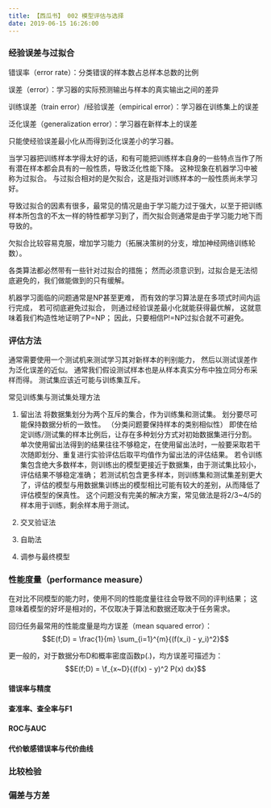 ```yaml
---
title: 【西瓜书】 002 模型评估与选择
date: 2019-06-15 16:26:00
---
```


### 经验误差与过拟合

错误率（error rate）：分类错误的样本数占总样本总数的比例

误差（error）：学习器的实际预测输出与样本的真实输出之间的差异

训练误差（train error）/经验误差（empirical error）：学习器在训练集上的误差

泛化误差（generalization error）：学习器在新样本上的误差


只能使经验误差最小化从而得到泛化误差小的学习器。


当学习器把训练样本学得太好的话，和有可能把训练样本自身的一些特点当作了所有潜在样本都会具有的一般性质，导致泛化性能下降。
这种现象在机器学习中被称为过拟合。
与过拟合相对的是欠拟合，这是指对训练样本的一般性质尚未学习好。



导致过拟合的因素有很多，最常见的情况是由于学习能力过于强大，以至于把训练样本所包含的不太一样的特性都学习到了，而欠拟合则通常是由于学习能力地下而导致的。

欠拟合比较容易克服，增加学习能力（拓展决策树的分支，增加神经网络训练轮数）。

各类算法都必然带有一些针对过拟合的措施；
然而必须意识到，过拟合是无法彻底避免的，我们做能做到的只有缓解。

机器学习面临的问题通常是NP甚至更难，
而有效的学习算法是在多项式时间内运行完成，
若可彻底避免过拟合，
则通过经验误差最小化就能获得最优解，
这就意味着我们构造性地证明了P=NP；
因此，只要相信P!=NP过拟合就不可避免。


### 评估方法

通常需要使用一个测试机来测试学习其对新样本的判别能力，
然后以测试误差作为泛化误差的近似。
通常我们假设测试样本也是从样本真实分布中独立同分布采样而得。
测试集应该近可能与训练集互斥。


常见训练集与测试集处理方法
1. 留出法
将数据集划分为两个互斥的集合，作为训练集和测试集。
划分要尽可能保持数据分析的一致性。
（分类问题要保持样本的类别相似性）
即使在给定训练/测试集的样本比例后，让存在多种划分方式对初始数据集进行分割。
单次使用留出法得到的结果往往不够稳定，在使用留出法时，一般要采取若干次随即划分、重复进行实验评估后取平均值作为留出法的评估结果。
若令训练集包含绝大多数样本，则训练出的模型更接近于数据集，由于测试集比较小，评估结果不够稳定准确；
若测试机包含更多样本，则训练集和测试集差别更大了，评估的模型与用数据集训练出的模型相比可能有较大的差别，从而降低了评估模型的保真性。
这个问题没有完美的解决方案，常见做法是将2/3~4/5的样本用于训练，剩余样本用于测试。
2. 交叉验证法

3. 自助法
4. 调参与最终模型


### 性能度量（performance measure）

在对比不同模型的能力时，使用不同的性能度量往往会导致不同的评判结果；
这意味着模型的好坏是相对的，不仅取决于算法和数据还取决于任务需求。

回归任务最常用的性能度量是均方误差（mean squared error）：
$$E(f;D) = \frac{1}{m} \sum_{i=1}^{m}{(f(x_i) - y_i)^2}$$

更一般的，对于数据分布D和概率密度函数p(.)，均方误差可描述为：
$$E(f;D) = \f_{x~D}{(f(x) - y)^2 P(x) dx}$$

#### 错误率与精度

#### 查准率、查全率与F1

#### ROC与AUC

#### 代价敏感错误率与代价曲线


### 比较检验




### 偏差与方差
